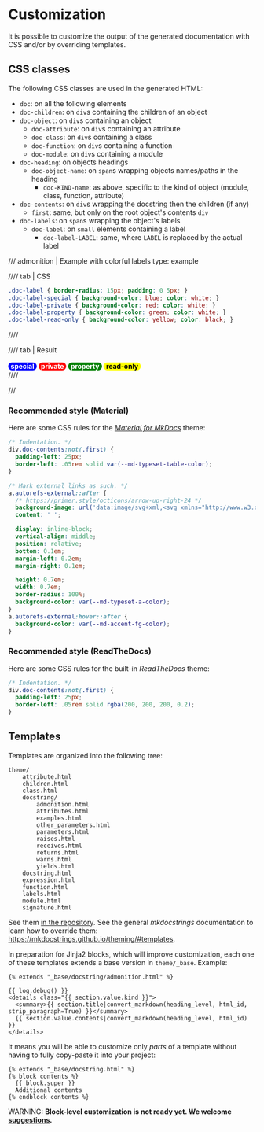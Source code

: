 # Customization

It is possible to customize the output of the generated documentation with CSS
and/or by overriding templates.

## CSS classes

The following CSS classes are used in the generated HTML:

- `doc`: on all the following elements
- `doc-children`: on `div`s containing the children of an object
- `doc-object`: on `div`s containing an object
    - `doc-attribute`: on `div`s containing an attribute
    - `doc-class`: on `div`s containing a class
    - `doc-function`: on `div`s containing a function
    - `doc-module`: on `div`s containing a module
- `doc-heading`: on objects headings
    - `doc-object-name`: on `span`s wrapping objects names/paths in the heading
        - `doc-KIND-name`: as above, specific to the kind of object (module, class, function, attribute)
- `doc-contents`: on `div`s wrapping the docstring then the children (if any)
    - `first`: same, but only on the root object's contents `div`
- `doc-labels`: on `span`s wrapping the object's labels
    - `doc-label`: on `small` elements containing a label
        - `doc-label-LABEL`: same, where `LABEL` is replaced by the actual label

/// admonition | Example with colorful labels
    type: example

//// tab | CSS
```css
.doc-label { border-radius: 15px; padding: 0 5px; }
.doc-label-special { background-color: blue; color: white; }
.doc-label-private { background-color: red; color: white; }
.doc-label-property { background-color: green; color: white; }
.doc-label-read-only { background-color: yellow; color: black; }
```
////

//// tab | Result
<style>
  .lbl { border-radius: 15px; padding: 0 5px; }
</style>
<h3 style="margin: 0;"><span>
    <small class="lbl" style="background-color: blue; color: white !important;">special</small>
    <small class="lbl" style="background-color: red; color: white !important;">private</small>
    <small class="lbl" style="background-color: green; color: white !important;">property</small>
    <small class="lbl" style="background-color: yellow; color: black !important;">read-only</small>
</span></h3>
////

///


### Recommended style (Material)

Here are some CSS rules for the
[*Material for MkDocs*](https://squidfunk.github.io/mkdocs-material/) theme:

```css
/* Indentation. */
div.doc-contents:not(.first) {
  padding-left: 25px;
  border-left: .05rem solid var(--md-typeset-table-color);
}

/* Mark external links as such. */
a.autorefs-external::after {
  /* https://primer.style/octicons/arrow-up-right-24 */
  background-image: url('data:image/svg+xml,<svg xmlns="http://www.w3.org/2000/svg" viewBox="0 0 24 24"><path fill="rgb(0, 0, 0)" d="M18.25 15.5a.75.75 0 00.75-.75v-9a.75.75 0 00-.75-.75h-9a.75.75 0 000 1.5h7.19L6.22 16.72a.75.75 0 101.06 1.06L17.5 7.56v7.19c0 .414.336.75.75.75z"></path></svg>');
  content: ' ';

  display: inline-block;
  vertical-align: middle;
  position: relative;
  bottom: 0.1em;
  margin-left: 0.2em;
  margin-right: 0.1em;

  height: 0.7em;
  width: 0.7em;
  border-radius: 100%;
  background-color: var(--md-typeset-a-color);
}
a.autorefs-external:hover::after {
  background-color: var(--md-accent-fg-color);
}
```

### Recommended style (ReadTheDocs)

Here are some CSS rules for the built-in *ReadTheDocs* theme:

```css
/* Indentation. */
div.doc-contents:not(.first) {
  padding-left: 25px;
  border-left: .05rem solid rgba(200, 200, 200, 0.2);
}
```

## Templates

Templates are organized into the following tree:

```tree result="text"
theme/
    attribute.html
    children.html
    class.html
    docstring/
        admonition.html
        attributes.html
        examples.html
        other_parameters.html
        parameters.html
        raises.html
        receives.html
        returns.html
        warns.html
        yields.html
    docstring.html
    expression.html
    function.html
    labels.html
    module.html
    signature.html
```

See them [in the repository](https://github.com/mkdocstrings/python/tree/master/src/mkdocstrings_handlers/python/templates/).
See the general *mkdocstrings* documentation to learn how to override them: https://mkdocstrings.github.io/theming/#templates.

In preparation for Jinja2 blocks, which will improve customization,
each one of these templates extends a base version in `theme/_base`. Example:

```html+jinja title="theme/docstring/admonition.html"
{% extends "_base/docstring/admonition.html" %}
```

```html+jinja title="theme/_base/docstring/admonition.html"
{{ log.debug() }}
<details class="{{ section.value.kind }}">
  <summary>{{ section.title|convert_markdown(heading_level, html_id, strip_paragraph=True) }}</summary>
  {{ section.value.contents|convert_markdown(heading_level, html_id) }}
</details>
```

It means you will be able to customize only *parts* of a template
without having to fully copy-paste it into your project:

```jinja title="templates/theme/docstring.html"
{% extends "_base/docstring.html" %}
{% block contents %}
  {{ block.super }}
  Additional contents
{% endblock contents %}
```

WARNING: **Block-level customization is not ready yet. We welcome [suggestions](https://github.com/mkdocstrings/python/issues/new).**

